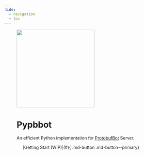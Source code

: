 ```yaml
---
hide:
  - navigation
  - toc
---
```


<figure>
  <img src="assets/logo_large.png" width="256" style="margin:auto"/>
  <h1>Pypbbot</h1>
  <figcaption>An efficient Python implementation for <a href="https://github.com/ProtobufBot/onebot_idl">
  ProtobufBot</a> Server.</figcaption>
</figure>
<center>[Getting Start (WIP)](#){ .md-button .md-button--primary}</center>
